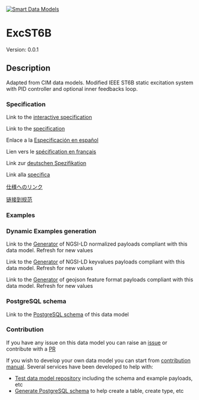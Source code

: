 [![Smart Data Models](https://smartdatamodels.org/wp-content/uploads/2022/01/SmartDataModels_logo.png "Logo")](https://smartdatamodels.org)
# ExcST6B
Version: 0.0.1

## Description 

Adapted from CIM data models. Modified IEEE ST6B static excitation system with PID controller and optional inner feedbacks loop.
### Specification

Link to the [interactive specification](https://swagger.lab.fiware.org/?url=https://smart-data-models.github.io/dataModel.EnergyCIM/ExcST6B/swagger.yaml)

Link to the [specification](https://github.com/smart-data-models/dataModel.EnergyCIM/blob/master/ExcST6B/doc/spec.md)

Enlace a la [Especificación en español](https://github.com/smart-data-models/dataModel.EnergyCIM/blob/master/ExcST6B/doc/spec_ES.md)

Lien vers le [spécification en français](https://github.com/smart-data-models/dataModel.EnergyCIM/blob/master/ExcST6B/doc/spec_FR.md)

Link zur [deutschen Spezifikation](https://github.com/smart-data-models/dataModel.EnergyCIM/blob/master/ExcST6B/doc/spec_DE.md)

Link alla [specifica](https://github.com/smart-data-models/dataModel.EnergyCIM/blob/master/ExcST6B/doc/spec_IT.md)

[仕様へのリンク](https://github.com/smart-data-models/dataModel.EnergyCIM/blob/master/ExcST6B/doc/spec_JA.md)

[链接到规范](https://github.com/smart-data-models/dataModel.EnergyCIM/blob/master/ExcST6B/doc/spec_ZH.md)
### Examples
### Dynamic Examples generation

Link to the [Generator](https://smartdatamodels.org/extra/ngsi-ld_generator.php?schemaUrl=https://raw.githubusercontent.com/smart-data-models/dataModel.EnergyCIM/master/ExcST6B/schema.json&email=info@smartdatamodels.org) of NGSI-LD normalized payloads compliant with this data model. Refresh for new values

Link to the [Generator](https://smartdatamodels.org/extra/ngsi-ld_generator_keyvalues.php?schemaUrl=https://raw.githubusercontent.com/smart-data-models/dataModel.EnergyCIM/master/ExcST6B/schema.json&email=info@smartdatamodels.org) of NGSI-LD keyvalues payloads compliant with this data model. Refresh for new values

Link to the [Generator](https://smartdatamodels.org/extra/geojson_features_generator.php?schemaUrl=https://raw.githubusercontent.com/smart-data-models/dataModel.EnergyCIM/master/ExcST6B/schema.json&email=info@smartdatamodels.org) of geojson feature format payloads compliant with this data model. Refresh for new values
### PostgreSQL schema

Link to the [PostgreSQL schema](https://github.com/smart-data-models/dataModel.EnergyCIM/blob/master/ExcST6B/schema.sql) of this data model
### Contribution

 If you have any issue on this data model you can raise an [issue](https://github.com/smart-data-models/dataModel.EnergyCIM/issues)  or contribute with a [PR](https://github.com/smart-data-models/dataModel.EnergyCIM/pulls)

 If you wish to develop your own data model you can start from [contribution manual](https://bit.ly/contribution_manual). Several services have been developed to help with: 
 - [Test data model repository](https://smartdatamodels.org/index.php/data-models-contribution-api/) including the schema and example payloads, etc
 - [Generate PostgreSQL schema](https://smartdatamodels.org/index.php/sql-service/) to help create a table, create type, etc